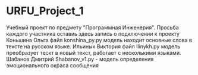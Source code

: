 # URFU_Project_1
Учебный проект по предмету "Программная Инженерия".
Просьба каждого участника оставиь здесь запись о подключении к проекту
Коньшина Ольга файл konshina_py.py модель находит основные слова в тексте на русском языке.
Ильиных Виктория файл Ilinykh.py модель преобразует тескт в новый текст, работает с несколькими языками.
Шабанов Дмитрий Shabanov_v1.py - модель определения эмоционального окраса сообщения

